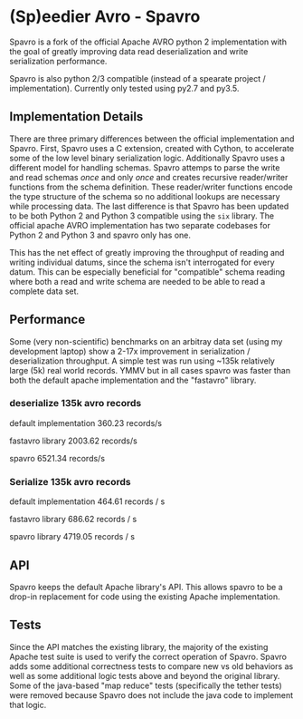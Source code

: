 # (Sp)eedier Avro - Spavro

Spavro is a fork of the official Apache AVRO python 2 implementation with the goal of greatly improving data read deserialization and write serialization performance.

Spavro is also python 2/3 compatible (instead of a spearate project / implementation). Currently only tested using py2.7 and py3.5.


## Implementation Details

There are three primary differences between the official implementation and Spavro. First, Spavro uses a C extension, created with Cython, to accelerate some of the low level binary serialization logic. Additionally Spavro uses a different model for handling schemas. Spavro attemps to parse the write and read schemas _once_ and only _once_ and creates recursive reader/writer functions from the schema definition. These reader/writer functions encode the type structure of the schema so no additional lookups are necessary while processing data. The last difference is that Spavro has been updated to be both Python 2 and Python 3 compatible using the `six` library. The official apache AVRO implementation has two separate codebases for Python 2 and Python 3 and spavro only has one.

This has the net effect of greatly improving the throughput of reading and writing individual datums, since the schema isn't interrogated for every datum. This can be especially beneficial for "compatible" schema reading where both a read and write schema are needed to be able to read a complete data set.

## Performance

Some (very non-scientific) benchmarks on an arbitray data set (using my development laptop) show a 2-17x improvement in serialization / deserialization throughput. A simple test was run using ~135k relatively large (5k) real world records. YMMV but in all cases spavro was faster than both the default apache implementation and the "fastavro" library.

### deserialize 135k avro records
default implementation
360.23 records/s

fastavro library
2003.62 records/s

spavro
6521.34 records/s

### Serialize 135k avro records
default implementation
464.61 records / s

fastavro library
686.62 records / s

spavro library
4719.05 records / s


## API

Spavro keeps the default Apache library's API. This allows spavro to be a drop-in replacement for code using the existing Apache implementation. 

## Tests

Since the API matches the existing library, the majority of the existing Apache test suite is used to verify the correct operation of Spavro. Spavro adds some additional correctness tests to compare new vs old behaviors as well as some additional logic tests above and beyond the original library. Some of the java-based "map reduce" tests (specifically the tether tests) were removed because Spavro does not include the java code to implement that logic.

